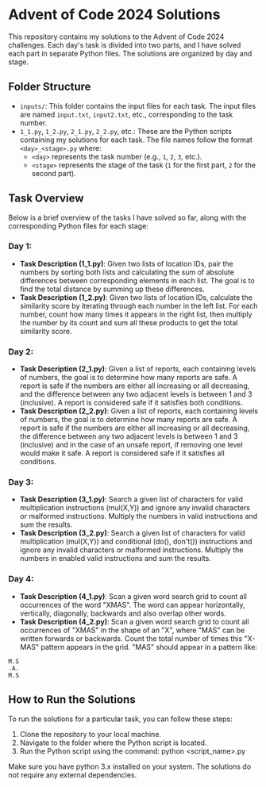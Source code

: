 # Advent of Code 2024 Solutions

This repository contains my solutions to the Advent of Code 2024 challenges. Each day's task is divided into two parts, and I have solved each part in separate Python files. The solutions are organized by day and stage.

## Folder Structure

- `inputs/`: This folder contains the input files for each task. The input files are named `input.txt`, `input2.txt`, etc., corresponding to the task number.
- `1_1.py`, `1_2.py`, `2_1.py`, `2_2.py`, etc.: These are the Python scripts containing my solutions for each task. The file names follow the format `<day>_<stage>.py` where:
  - `<day>` represents the task number (e.g., `1`, `2`, `3`, etc.).
  - `<stage>` represents the stage of the task (`1` for the first part, `2` for the second part).

## Task Overview

Below is a brief overview of the tasks I have solved so far, along with the corresponding Python files for each stage:

### Day 1:

- **Task Description (1_1.py)**: Given two lists of location IDs, pair the numbers by sorting both lists and calculating the sum of absolute differences between corresponding elements in each list. The goal is to find the total distance by summing up these differences.
- **Task Description (1_2.py)**: Given two lists of location IDs, calculate the similarity score by iterating through each number in the left list. For each number, count how many times it appears in the right list, then multiply the number by its count and sum all these products to get the total similarity score.

### Day 2:

- **Task Description (2_1.py)**: Given a list of reports, each containing levels of numbers, the goal is to determine how many reports are safe. A report is safe if the numbers are either all increasing or all decreasing, and the difference between any two adjacent levels is between 1 and 3 (inclusive). A report is considered safe if it satisfies both conditions.
- **Task Description (2_2.py)**: Given a list of reports, each containing levels of numbers, the goal is to determine how many reports are safe. A report is safe if the numbers are either all increasing or all decreasing, the difference between any two adjacent levels is between 1 and 3 (inclusive) and in the case of an unsafe report, if removing one level would make it safe. A report is considered safe if it satisfies all conditions.

### Day 3:

- **Task Description (3_1.py)**: Search a given list of characters for valid multiplication instructions (mul(X,Y)) and ignore any invalid characters or malformed instructions. Multiply the numbers in valid instructions and sum the results.
- **Task Description (3_2.py)**: Search a given list of characters for valid multiplication (mul(X,Y)) and conditional (do(), don't()) instructions and ignore any invalid characters or malformed instructions. Multiply the numbers in enabled valid instructions and sum the results.

### Day 4:

- **Task Description (4_1.py)**: Scan a given word search grid to count all occurrences of the word "XMAS". The word can appear horizontally, vertically, diagonally, backwards and also overlap other words.
-  **Task Description (4_2.py)**: Scan a given word search grid to count all occurrences of "XMAS" in the shape of an "X", where "MAS" can be written forwards or backwards. Count the total number of times this "X-MAS" pattern appears in the grid. "MAS" should appear in a pattern like:
```
M.S
.A.
M.S
```

## How to Run the Solutions

To run the solutions for a particular task, you can follow these steps:

1. Clone the repository to your local machine.
2. Navigate to the folder where the Python script is located.
3. Run the Python script using the command:
   python <script_name>.py

Make sure you have python 3.x installed on your system. The solutions do not require any external dependencies.